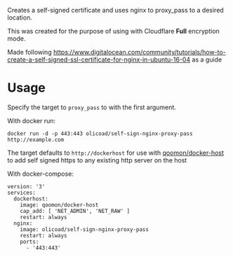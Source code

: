Creates a self-signed certificate and uses nginx to proxy_pass to a desired location.

This was created for the purpose of using with Cloudflare **Full** encryption mode.

Made following https://www.digitalocean.com/community/tutorials/how-to-create-a-self-signed-ssl-certificate-for-nginx-in-ubuntu-16-04 as a guide

# Usage

Specify the target to `proxy_pass` to with the first argument. 

With docker run:

```
docker run -d -p 443:443 olicoad/self-sign-nginx-proxy-pass http://example.com
```

The target defaults to `http://dockerhost` for use with [qoomon/docker-host](https://github.com/qoomon/docker-host) to add self signed https to any existing http server on the host

With docker-compose:

```
version: '3'
services:
  dockerhost:
    image: qoomon/docker-host
    cap_add: [ 'NET_ADMIN', 'NET_RAW' ]
    restart: always
  nginx:
    image: olicoad/self-sign-nginx-proxy-pass
    restart: always
    ports:
      - '443:443'
```